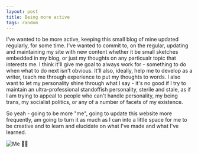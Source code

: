 ```yaml
---
layout: post
title: Being more active
tags: random
---
```


I've wanted to be more active, keeping this small blog of mine updated regularly, for some time. I've wanted to commit to, on the regular, updating and maintaining my site with new content whether it be small sketches embedded in my blog, or just my thoughts on any particualr topic that interests me. I think it'll give me goal to always work for - something to do when what to do next isn't obvious. It'll also, ideally, help me to develop as a writer, teach me through experience to put my thoughts to words. I also want to let my personality shine through what I say - it's no good if I try to maintain an ultra-professional standoffish personality, sterile and stale, as if I am trying to appeal to people who can't handle personality, my being trans, my socialist politics, or any of a number of facets of my existence. 

So yeah - going to be more "me", going to update this website more frequently, am going to turn it as much as I can into a little space for me to be creative and to learn and elucidate on what I've made and what I've learned. 

![Me](https://i.imgur.com/gOtWLjb.jpg)
🏳️‍⚧️